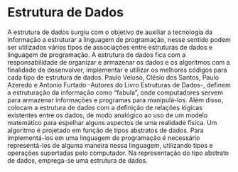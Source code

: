 # Estrutura de Dados

A estrutura de dados surgiu com o objetivo de auxiliar a tecnologia da
informação a estruturar a linguagem de programação, nesse sentido podem ser
utilizados vários tipos de associações entre estruturas de dados e linguagem de
programação. A estrutura de dados fica com a responsabilidade de organizar e
armazenar os dados e os algoritmos com a finalidade de desenvolver, implementar
e utilizar os melhores códigos para cada tipo de estrutura de dados. Paulo Veloso, Clésio dos Santos, Paulo Azeredo e Antonio Furtado -Autores do Livro Estruturas de Dados-,
definem a estruturação da informação como “fabula”, onde
computadores servem para armazenar informações e programas para manipulá-los. Além disso, colocam a estrutura de dados com a definição de relações lógicas
existentes entre os dados, de modo analógico ao uso de um modelo matemático
para espelhar alguns aspectos de uma realidade física.
Um algoritmo é projetado em função de tipos abstratos de dados. Para implementá-los em uma linguagem de programação é necessário representá-los de alguma
maneira nessa linguagem, utilizando tipos e operações suportadas pelo computador. Na representação do tipo abstrato de dados, emprega-se uma estrutura de
dados.
